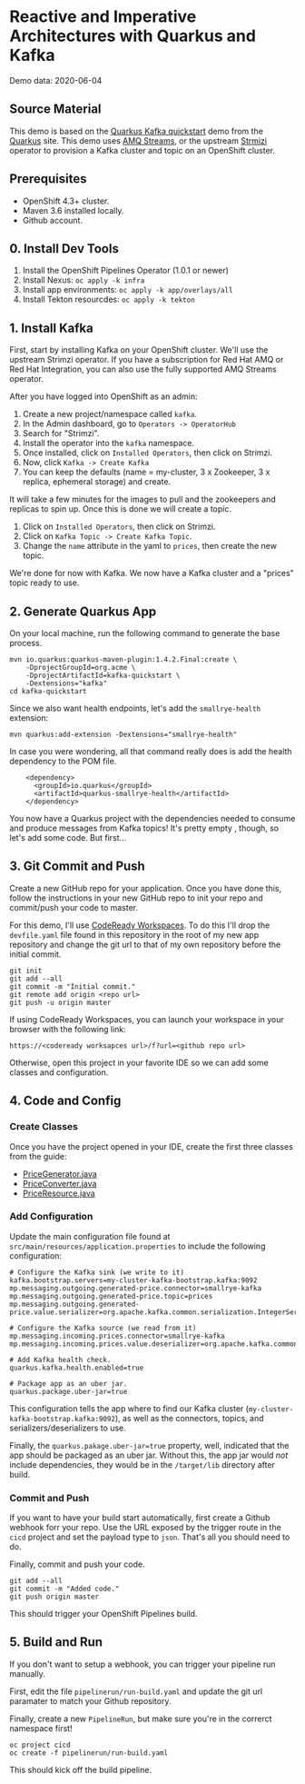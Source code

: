 # Reactive and Imperative Architectures with Quarkus and Kafka

Demo data: 2020-06-04

## Source Material

This demo is based on the [Quarkus Kafka quickstart](https://quarkus.io/guides/kafka) demo from the [Quarkus](https://quarkus.io) site.  This demo uses [AMQ Streams](https://www.redhat.com/en/resources/amq-streams-datasheet), or the upstream [Strmizi](https://strimzi.io/) operator to provision a Kafka cluster and topic on an OpenShift cluster.

## Prerequisites

* OpenShift 4.3+ cluster.
* Maven 3.6 installed locally.
* Github account.

## 0. Install Dev Tools

1. Install the OpenShift Pipelines Operator (1.0.1 or newer)
2. Install Nexus: `oc apply -k infra`
3. Install app environments: `oc apply -k app/overlays/all`
4. Install Tekton resourcdes: `oc apply -k tekton`

## 1. Install Kafka

First, start by installing Kafka on your OpenShift cluster.  We'll use the upstream Strimzi operator.  If you have a subscription for Red Hat AMQ or Red Hat Integration, you can also use the fully supported AMQ Streams operator.

After you have logged into OpenShift as an admin:

1. Create a new project/namespace called `kafka`.
2. In the Admin dashboard, go to `Operators -> OperatorHub`
3. Search for "Strimzi".
4. Install the operator into the `kafka` namespace.
5. Once installed, click on `Installed Operators`, then click on Strimzi.
6. Now, click `Kafka -> Create Kafka`
7. You can keep the defaults (name = my-cluster, 3 x Zookeeper, 3 x replica, ephemeral storage) and create.

It will take a few minutes for the images to pull and the zookeepers and replicas to spin up.  Once this is done we will create a topic.

1. Click on `Installed Operators`, then click on Strimzi.
2. Click on `Kafka Topic -> Create Kafka Topic`.
3. Change the `name` attribute in the yaml to `prices`, then create the new topic.

We're done for now with Kafka.  We now have a Kafka cluster and a "prices" topic ready to use.

## 2. Generate Quarkus App

On your local machine, run the following command to generate the base process.

```
mvn io.quarkus:quarkus-maven-plugin:1.4.2.Final:create \
    -DprojectGroupId=org.acme \
    -DprojectArtifactId=kafka-quickstart \
    -Dextensions="kafka"
cd kafka-quickstart
```

Since we also want health endpoints, let's add the `smallrye-health` extension:
```
mvn quarkus:add-extension -Dextensions="smallrye-health"
```

In case you were wondering, all that command really does is add the health dependency to the POM file.
```
    <dependency>
      <groupId>io.quarkus</groupId>
      <artifactId>quarkus-smallrye-health</artifactId>
    </dependency>
```

You now have a Quarkus project with the dependencies needed to consume and produce messages from Kafka topics!  It's pretty empty , though, so let's add some code.  But first...

## 3. Git Commit and Push

Create a new GitHub repo for your application.  Once you have done this, follow the instructions in your new GitHub repo to init your repo and commit/push your code to master.

For this demo, I'll use [CodeReady Workspaces](https://developers.redhat.com/products/codeready-workspaces/overview).  To do this I'll drop the `devfile.yaml` file found in this repository in the root of my new app repository and change the git url to that of my own repository before the initial commit.

```
git init
git add --all
git commit -m "Initial commit."
git remote add origin <repo url>
git push -u origin master
```

If using CodeReady Workspaces, you can launch your workspace in your browser with the following link:
```
https://<codeready worksapces url>/f?url=<github repo url>
```

Otherwise, open this project in your favorite IDE so we can add some classes and configuration.


## 4. Code and Config

### Create Classes

Once you have the project opened in your IDE, create the first three classes from the guide:
* [PriceGenerator.java](https://quarkus.io/guides/kafka#the-price-generator)
* [PriceConverter.java](https://quarkus.io/guides/kafka#the-price-converter)
* [PriceResource.java](https://quarkus.io/guides/kafka#the-price-resource)

### Add Configuration

Update the main configuration file found at `src/main/resources/application.properties` to include the following configuration:

```
# Configure the Kafka sink (we write to it)
kafka.bootstrap.servers=my-cluster-kafka-bootstrap.kafka:9092
mp.messaging.outgoing.generated-price.connector=smallrye-kafka
mp.messaging.outgoing.generated-price.topic=prices
mp.messaging.outgoing.generated-price.value.serializer=org.apache.kafka.common.serialization.IntegerSerializer

# Configure the Kafka source (we read from it)
mp.messaging.incoming.prices.connector=smallrye-kafka
mp.messaging.incoming.prices.value.deserializer=org.apache.kafka.common.serialization.IntegerDeserializer

# Add Kafka health check.
quarkus.kafka.health.enabled=true

# Package app as an uber jar.
quarkus.package.uber-jar=true
```

This configuration tells the app where to find our Kafka cluster (`my-cluster-kafka-bootstrap.kafka:9092`), as well as the connectors, topics, and serializers/deserializers to use.

Finally, the `quarkus.pakage.uber-jar=true` property, well, indicated that the app should be packaged as an uber jar.  Without this, the app jar would *not* include dependencies, they would be in the `/target/lib` directory after build.

### Commit and Push

If you want to have your build start automatically, first create a Github webhook forr your repo.  Use the URL exposed by the trigger route in the `cicd` project and set the payload type to `json`.  That's all you should need to do.

Finally, commit and push your code.

```
git add --all
git commit -m "Added code."
git push origin master
```

This should trigger your OpenShift Pipelines build.

## 5. Build and Run

If you don't want to setup a webhook, you can trigger your pipeline run manually.

First, edit the file `pipelinerun/run-build.yaml` and update the git url paramater to match your Github repository.

Finally, create a new `PipelineRun`, but make sure you're in the correrct namespace first!

```
oc project cicd
oc create -f pipelinerun/run-build.yaml
```

This should kick off the build pipeline.